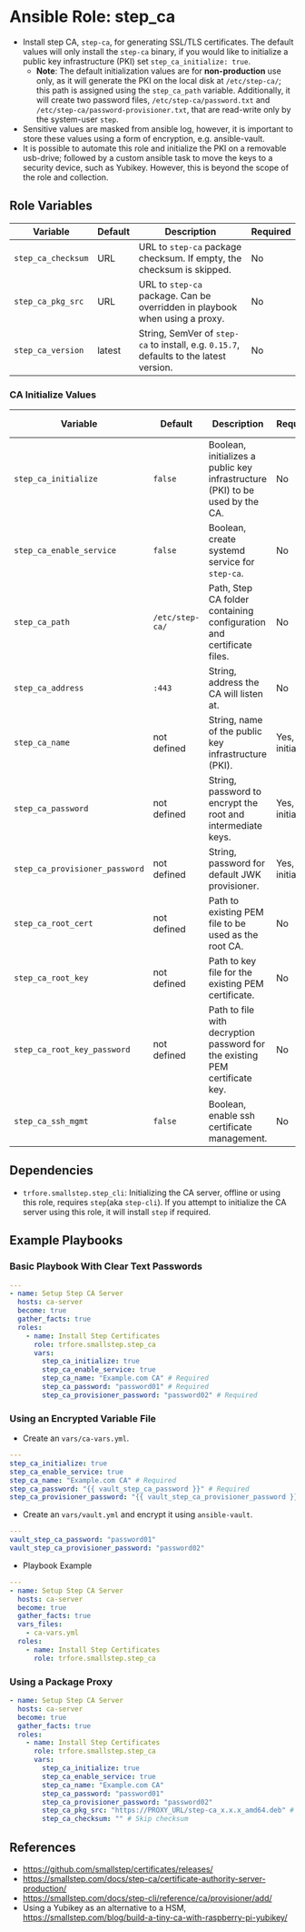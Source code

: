 # Ansible Role: step_ca

- Install step CA, `step-ca`, for generating SSL/TLS certificates. The default values will only install the `step-ca` binary, if you would like to initialize a public key infrastructure (PKI) set `step_ca_initialize: true`.
  - **Note**: The default initialization values are for **non-production** use only, as it will generate the PKI on the local disk at `/etc/step-ca/`; this path is assigned using the `step_ca_path` variable. Additionally, it will create two password files, `/etc/step-ca/password.txt` and `/etc/step-ca/password-provisioner.txt`, that are read-write only by the system-user `step`.
- Sensitive values are masked from ansible log, however, it is important to store these values using a form of encryption, e.g. ansible-vault.
- It is possible to automate this role and initialize the PKI on a removable usb-drive; followed by a custom ansible task to move the keys to a security device, such as Yubikey. However, this is beyond the scope of the role and collection.

## Role Variables

| Variable           | Default | Description                                                                            | Required |
| ------------------ | ------- | -------------------------------------------------------------------------------------- | -------- |
| `step_ca_checksum` | URL     | URL to `step-ca` package checksum. If empty, the checksum is skipped.                  | No       |
| `step_ca_pkg_src`  | URL     | URL to `step-ca` package. Can be overridden in playbook when using a proxy.            | No       |
| `step_ca_version`  | latest  | String, SemVer of `step-ca` to install, e.g. `0.15.7`, defaults to the latest version. | No       |

### CA Initialize Values

| Variable                       | Default         | Description                                                                  | Required            | In-line Var Equivalent        |
| ------------------------------ | --------------- | ---------------------------------------------------------------------------- | ------------------- | ----------------------------- |
| `step_ca_initialize`           | `false`         | Boolean, initializes a public key infrastructure (PKI) to be used by the CA. | No                  |                               |
| `step_ca_enable_service`       | `false`         | Boolean, create systemd service for `step-ca`.                               | No                  |                               |
| `step_ca_path`                 | `/etc/step-ca/` | Path, Step CA folder containing configuration and certificate files.         | No                  |                               |
| `step_ca_address`              | `:443`          | String, address the CA will listen at.                                       | No                  | `--address`                   |
| `step_ca_name`                 | not defined     | String, name of the public key infrastructure (PKI).                         | Yes, if initialized | `--name`                      |
| `step_ca_password`             | not defined     | String, password to encrypt the root and intermediate keys.                  | Yes, if initialized | `--password-file`             |
| `step_ca_provisioner_password` | not defined     | String, password for default JWK provisioner.                                | Yes, if initialized | `--provisioner-password-file` |
| `step_ca_root_cert`            | not defined     | Path to existing PEM file to be used as the root CA.                         | No                  | `--root`                      |
| `step_ca_root_key`             | not defined     | Path to key file for the existing PEM certificate.                           | No                  | `--key`                       |
| `step_ca_root_key_password`    | not defined     | Path to file with decryption password for the existing PEM certificate key.  | No                  | `--key-password-file`         |
| `step_ca_ssh_mgmt`             | `false`         | Boolean, enable ssh certificate management.                                  | No                  | `--ssh`                       |

## Dependencies

- `trfore.smallstep.step_cli`: Initializing the CA server, offline or using this role, requires `step`(aka `step-cli`). If you attempt to initialize the CA server using this role, it will install `step` if required.

## Example Playbooks

### Basic Playbook With Clear Text Passwords

```yaml
---
- name: Setup Step CA Server
  hosts: ca-server
  become: true
  gather_facts: true
  roles:
    - name: Install Step Certificates
      role: trfore.smallstep.step_ca
      vars:
        step_ca_initialize: true
        step_ca_enable_service: true
        step_ca_name: "Example.com CA" # Required
        step_ca_password: "password01" # Required
        step_ca_provisioner_password: "password02" # Required
```

### Using an Encrypted Variable File

- Create an `vars/ca-vars.yml`.

```yaml
---
step_ca_initialize: true
step_ca_enable_service: true
step_ca_name: "Example.com CA" # Required
step_ca_password: "{{ vault_step_ca_password }}" # Required
step_ca_provisioner_password: "{{ vault_step_ca_provisioner_password }}" # Required
```

- Create an `vars/vault.yml` and encrypt it using `ansible-vault`.

```yaml
---
vault_step_ca_password: "password01"
vault_step_ca_provisioner_password: "password02"
```

- Playbook Example

```yaml
---
- name: Setup Step CA Server
  hosts: ca-server
  become: true
  gather_facts: true
  vars_files:
    - ca-vars.yml
  roles:
    - name: Install Step Certificates
      role: trfore.smallstep.step_ca
```

### Using a Package Proxy

```yaml
- name: Setup Step CA Server
  hosts: ca-server
  become: true
  gather_facts: true
  roles:
    - name: Install Step Certificates
      role: trfore.smallstep.step_ca
      vars:
        step_ca_initialize: true
        step_ca_enable_service: true
        step_ca_name: "Example.com CA"
        step_ca_password: "password01"
        step_ca_provisioner_password: "password02"
        step_ca_pkg_src: "https://PROXY_URL/step-ca_x.x.x_amd64.deb" # Proxy URL
        step_ca_checksum: "" # Skip checksum
```

## References

- https://github.com/smallstep/certificates/releases/
- https://smallstep.com/docs/step-ca/certificate-authority-server-production/
- https://smallstep.com/docs/step-cli/reference/ca/provisioner/add/
- Using a Yubikey as an alternative to a HSM, https://smallstep.com/blog/build-a-tiny-ca-with-raspberry-pi-yubikey/

